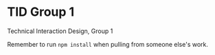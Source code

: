 # TID Group 1
 Technical Interaction Design, Group 1

 Remember to run <code>npm install</code> when pulling from someone else's work.